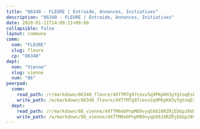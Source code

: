 ```yaml
---
title: "86340 - FLEURE | Entraide, Annonces, Initiatives"
description: "86340 - FLEURE | Entraide, Annonces, Initiatives"
date: 2020-01-11T14:09:21+09:00
collapsible: false
layout: commune
comm:
  nom: "FLEURE"
  slug: fleure
  cp: "86340"
dept:
  nom: "Vienne"
  slug: vienne
  num: "86"
peerpad:
  comm:
    read_path: /r/markdown/86340_fleure/4XTTM7g97cexvSq9PKpKH3yYgtoqEsBP5UQfMNMBMiw21LEs4
    write_path: /w/markdown/86340_fleure/4XTTM7g97cexvSq9PKpKH3yYgtoqEsBP5UQfMNMBMiw21LEs4-K3TgUfWEf6b33LFQSk2yGWDknkYjcxmfmrxzGuhwrYahswM5Fw1mewoWBwLWHqmXidsTwCHBjfXF7hJKH2GJoE6tbG3hM3EBMNAoucuUUXibWLNJLkuNtJMZeDBFMoqXV4GczLJ6
  dept:
    read_path: /r/markdown/86_vienne/4XTTM6ebPnpM89vyqGX616RZRjEbGpJ8VDNVdSCrMHCb86ALN
    write_path: /w/markdown/86_vienne/4XTTM6ebPnpM89vyqGX616RZRjEbGpJ8VDNVdSCrMHCb86ALN-K3TgUEmU2PzobkNvYrNtR4DXtgm1qYeknzdEZmszmUFpRSMDjV62q8xZv1nUQEJqGnnT9H399N9TnzZMyT3rgAM3pHPbqGxVD33vWNzCSkbf2kxHwBfenpixiJuwbWaCBERwmNeA
---
```


